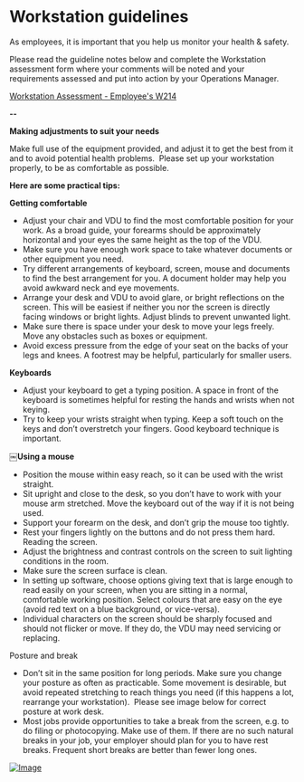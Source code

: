 # Workstation guidelines

As employees, it is important that you help us monitor your health & safety. 

Please read the guideline notes below and complete the Workstation assessment form where your comments will be noted and your requirements assessed and put into action by your Operations Manager. 

[Workstation Assessment - Employee's W214](https://docs.google.com/a/pebblecode.com/spreadsheet/viewform?formkey=dGdaYllLYVBQZUI1QTdYelVMNEJfTVE6MA#gid=0)   

**--**

**Making adjustments to suit your needs**

Make full use of the equipment provided, and adjust it to get the best from it and to avoid potential health problems.  Please set up your workstation properly, to be as comfortable as possible.

**Here are some practical tips:**

**Getting comfortable**

- Adjust your chair and VDU to find the most comfortable position for your work. As a broad guide, your forearms should be approximately horizontal and your eyes the same height as the top of the VDU.
- Make sure you have enough work space to take whatever documents or other equipment you need.
- Try different arrangements of keyboard, screen, mouse and documents to find the best arrangement for you. A document holder may help you avoid awkward neck and eye movements.
- Arrange your desk and VDU to avoid glare, or bright reflections on the screen. This will be easiest if neither you nor the screen is directly facing windows or bright lights. Adjust blinds to prevent unwanted light.
- Make sure there is space under your desk to move your legs freely. Move any obstacles such as boxes or equipment.
- Avoid excess pressure from the edge of your seat on the backs of your legs and knees. A footrest may be helpful, particularly for smaller users.

**Keyboards**

- Adjust your keyboard to get a typing position. A space in front of the keyboard is sometimes helpful for resting the hands and wrists when not keying.
- Try to keep your wrists straight when typing. Keep a soft touch on the keys and don’t overstretch your fingers. Good keyboard technique is important.

**￼Using a mouse**

- Position the mouse within easy reach, so it can be used with the wrist straight.
- Sit upright and close to the desk, so you don’t have to work with your mouse arm stretched. Move the keyboard out of the way if it is not being used.
- Support your forearm on the desk, and don’t grip the mouse too tightly.
- Rest your fingers lightly on the buttons and do not press them hard. Reading the screen.
- Adjust the brightness and contrast controls on the screen to suit lighting conditions in the room.
- Make sure the screen surface is clean.
- In setting up software, choose options giving text that is large enough to read easily on your screen, when you are sitting in a normal, comfortable working position. Select colours that are easy on the eye (avoid red text on a blue background, or vice-versa).
- Individual characters on the screen should be sharply focused and should not flicker or move. If they do, the VDU may need servicing or replacing.

Posture and break

- Don’t sit in the same position for long periods. Make sure you change your posture as often as practicable. Some movement is desirable, but avoid repeated stretching to reach things you need (if this happens a lot, rearrange your workstation).  Please see image below for correct posture at work desk.
- Most jobs provide opportunities to take a break from the screen, e.g. to do filing or photocopying. Make use of them. If there are no such natural breaks in your job, your employer should plan for you to have rest breaks. Frequent short breaks are better than fewer long ones.

[![Image](https://sites.google.com/a/pebblecode.com/wiki/_/rsrc/1440685818218/people/policies/health-safety/workstation-guidelines/Screen%20Shot%202012-11-15%20at%2015.49.48.png)](https://sites.google.com/a/pebblecode.com/wiki/people/policies/health-safety/workstation-guidelines/Screen%20Shot%202012-11-15%20at%2015.49.48.png?attredirects=0) 
